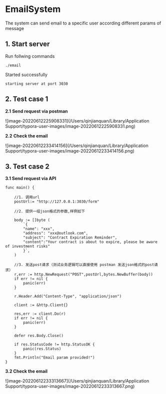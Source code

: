 # EmailSystem

The system can  send email to a specific user according different params of message

## 1. Start server

Run follwing commands 

```
./email
```

Started successfully 

```
starting server at port 3030
```

## 2. Test case 1

**2.1** **Send request via postman**

![image-20220612225908331](/Users/qinjianquan/Library/Application Support/typora-user-images/image-20220612225908331.png)

**2.2** **Check the email** 

![image-20220612233414156](/Users/qinjianquan/Library/Application Support/typora-user-images/image-20220612233414156.png)

## 3. Test case 2

**3.1 Send request via API**

```
func main() {

	//1. 调用url
	postUrl:= "http://127.0.0.1:3030/form"

	//2. 提供一组json格式的参数,样例如下

	body := []byte (
		`{
		"name": "xxx",
		"address": "xxx@outlook.com",
		"subject": "Contract Expiration Reminder",
		"content":"Your contract is about to expire, please be aware of investment risks"
	 	}`,
	)

	//3. 发送post请求（测试业务逻辑可以直接使用 postman 发送json格式的post请求）
	r,err := http.NewRequest("POST",postUrl,bytes.NewBuffer(body))
	if err != nil {
		panic(err)
	}

	r.Header.Add("Content-Type", "application/json")

	client := &http.Client{}

	res,err := client.Do(r)
	if err != nil {
		panic(err)
	}

	defer res.Body.Close()

	if res.StatusCode != http.StatusOK {
		panic(res.Status)
	}
	fmt.Println("Email param provided!")
}
```

**3.2 Check the email**

![image-20220612233313667](/Users/qinjianquan/Library/Application Support/typora-user-images/image-20220612233313667.png)

